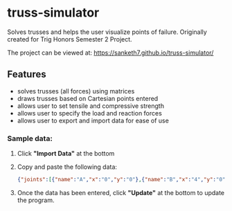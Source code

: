 # truss-simulator

Solves trusses and helps the user visualize points of failure. Originally created for Trig Honors Semester 2 Project.

The project can be viewed at: https://sanketh7.github.io/truss-simulator/



## Features

- solves trusses (all forces) using matrices
- draws trusses based on Cartesian points entered
- allows user to set tensile and compressive strength
- allows user to specify the load and reaction forces
- allows user to export and import data for ease of use



### Sample data:

1. Click **"Import Data"** at the bottom

2. Copy and paste the following data:

   ```json
   {"joints":[{"name":"A","x":"0","y":"0"},{"name":"B","x":"4","y":"0"},{"name":"C","x":"8","y":"0"},{"name":"D","x":"12","y":"0"},{"name":"E","x":"4","y":"4"},{"name":"F","x":"8","y":"4"}],"members":[{"j1":"A","j2":"E"},{"j1":"A","j2":"B"},{"j1":"B","j2":"E"},{"j1":"E","j2":"F"},{"j1":"B","j2":"F"},{"j1":"B","j2":"C"},{"j1":"C","j2":"F"},{"j1":"C","j2":"D"},{"j1":"D","j2":"F"}],"loads":[{"joint":"E","x":"0","y":"-40000"},{"joint":"C","x":"0","y":"-100000"}],"reactions":[{"joint":"A","x":"+x","y":"0"},{"joint":"A","x":"0","y":"+y"},{"joint":"D","x":"0","y":"+y"}],"tensileStrength":"100000","compressiveStrength":"100000"}
   ```

3. Once the data has been entered, click **"Update"** at the bottom to update the program.
